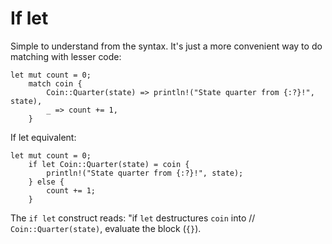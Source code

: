 # If let

Simple to understand from the syntax. It's just a more convenient way to do matching with lesser code:

```
let mut count = 0;
    match coin {
        Coin::Quarter(state) => println!("State quarter from {:?}!", state),
        _ => count += 1,
    }
```

If let equivalent:

```
let mut count = 0;
    if let Coin::Quarter(state) = coin {
        println!("State quarter from {:?}!", state);
    } else {
        count += 1;
    }
```

The `if let` construct reads: "if `let` destructures `coin` into
// `Coin::Quarter(state)`, evaluate the block (`{}`).
